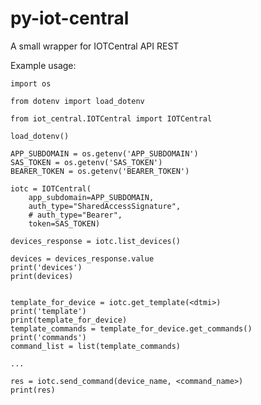 # py-iot-central

A small wrapper for IOTCentral API REST


Example usage:

    import os

    from dotenv import load_dotenv

    from iot_central.IOTCentral import IOTCentral

    load_dotenv()

    APP_SUBDOMAIN = os.getenv('APP_SUBDOMAIN')
    SAS_TOKEN = os.getenv('SAS_TOKEN')
    BEARER_TOKEN = os.getenv('BEARER_TOKEN')

    iotc = IOTCentral(
        app_subdomain=APP_SUBDOMAIN,
        auth_type="SharedAccessSignature",
        # auth_type="Bearer",
        token=SAS_TOKEN)

    devices_response = iotc.list_devices()

    devices = devices_response.value
    print('devices')
    print(devices)


    template_for_device = iotc.get_template(<dtmi>)
    print('template')
    print(template_for_device)
    template_commands = template_for_device.get_commands()
    print('commands')
    command_list = list(template_commands)
    
    ...
    
    res = iotc.send_command(device_name, <command_name>)
    print(res)
    